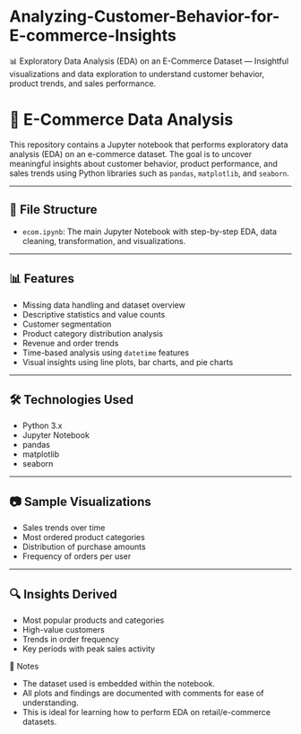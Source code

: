 # Analyzing-Customer-Behavior-for-E-commerce-Insights
📊 Exploratory Data Analysis (EDA) on an E-Commerce Dataset — Insightful visualizations and data exploration to understand customer behavior, product trends, and sales performance.

# 🛒 E-Commerce Data Analysis

This repository contains a Jupyter notebook that performs exploratory data analysis (EDA) on an e-commerce dataset. The goal is to uncover meaningful insights about customer behavior, product performance, and sales trends using Python libraries such as `pandas`, `matplotlib`, and `seaborn`.

---

## 📁 File Structure

- `ecom.ipynb`: The main Jupyter Notebook with step-by-step EDA, data cleaning, transformation, and visualizations.

---

## 📊 Features

- Missing data handling and dataset overview
- Descriptive statistics and value counts
- Customer segmentation
- Product category distribution analysis
- Revenue and order trends
- Time-based analysis using `datetime` features
- Visual insights using line plots, bar charts, and pie charts

---

## 🛠️ Technologies Used

- Python 3.x
- Jupyter Notebook
- pandas
- matplotlib
- seaborn

---

## 📷 Sample Visualizations

- Sales trends over time
- Most ordered product categories
- Distribution of purchase amounts
- Frequency of orders per user

---

## 🔍 Insights Derived

- Most popular products and categories
- High-value customers
- Trends in order frequency
- Key periods with peak sales activity

📌 Notes
- The dataset used is embedded within the notebook.
- All plots and findings are documented with comments for ease of understanding.
- This is ideal for learning how to perform EDA on retail/e-commerce datasets.


